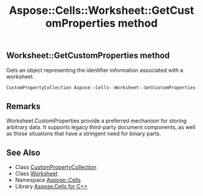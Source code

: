﻿---
title: Aspose::Cells::Worksheet::GetCustomProperties method
linktitle: GetCustomProperties
second_title: Aspose.Cells for C++ API Reference
description: 'Aspose::Cells::Worksheet::GetCustomProperties method. Gets an object representing the identifier information associated with a worksheet in C++.'
type: docs
weight: 11300
url: /cpp/aspose.cells/worksheet/getcustomproperties/
---
## Worksheet::GetCustomProperties method


Gets an object representing the identifier information associated with a worksheet.

```cpp
CustomPropertyCollection Aspose::Cells::Worksheet::GetCustomProperties()
```

## Remarks


Worksheet.CustomProperties provide a preferred mechanism for storing arbitrary data. It supports legacy third-party document components, as well as those situations that have a stringent need for binary parts. 
## See Also

* Class [CustomPropertyCollection](../../../aspose.cells.properties/custompropertycollection/)
* Class [Worksheet](../)
* Namespace [Aspose::Cells](../../)
* Library [Aspose.Cells for C++](../../../)
